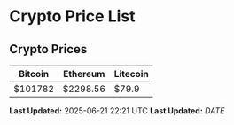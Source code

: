 # Crypto Price List

## Crypto Prices
| Bitcoin | Ethereum | Litecoin |
| ------- | -------- | -------- |
| $101782 | $2298.56 | $79.9 |
**Last Updated:** 2025-06-21 22:21 UTC
**Last Updated:** $DATE$
